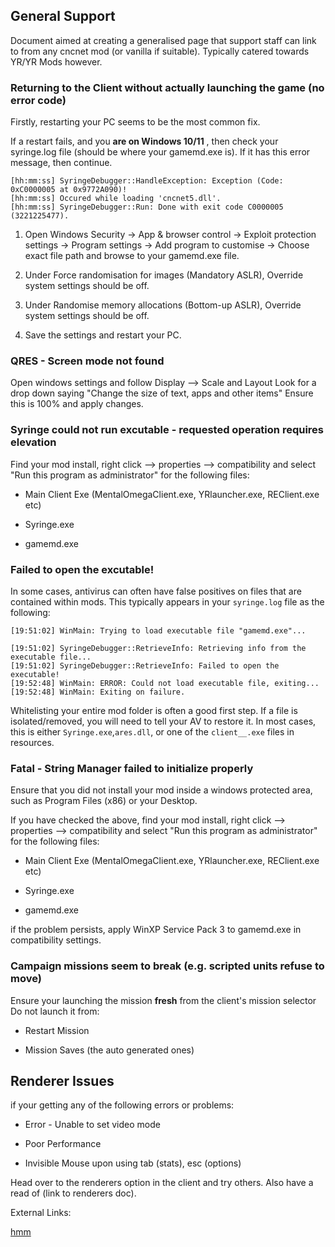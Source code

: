 ## General Support

Document aimed at creating a generalised page that support staff can link to from any cncnet mod (or vanilla if suitable). Typically catered towards YR/YR Mods however.



### Returning to the Client without actually launching the game (no error code)

Firstly, restarting your PC seems to be the most common fix.

If a restart fails, and you **are on Windows 10/11** , then check your syringe.log file (should be where your gamemd.exe is). If it has this error message, then continue.
```
[hh:mm:ss] SyringeDebugger::HandleException: Exception (Code: 0xC0000005 at 0x9772A090)!
[hh:mm:ss] Occured while loading 'cncnet5.dll'.
[hh:mm:ss] SyringeDebugger::Run: Done with exit code C0000005 (3221225477).
```
1. Open Windows Security -> App & browser control -> Exploit protection settings -> Program settings -> Add program to customise -> Choose exact file path and browse to your gamemd.exe file.

2. Under Force randomisation for images (Mandatory ASLR), Override system settings should be off.

3. Under Randomise memory allocations (Bottom-up ASLR), Override system settings should be off.

4. Save the settings and restart your PC.

### QRES - Screen mode not found

Open windows settings and follow Display --> Scale and Layout
Look for a drop down saying "Change the size of text, apps and other items"
Ensure this is 100% and apply changes.

### Syringe could not run excutable - requested operation requires elevation

Find your mod install, right click --> properties --> compatibility and select "Run this program as administrator" for the following files:

- Main Client Exe (MentalOmegaClient.exe, YRlauncher.exe, REClient.exe etc)

- Syringe.exe

- gamemd.exe


### Failed to open the excutable!

In some cases, antivirus can often have false positives on files that are contained within mods. This typically appears in your `syringe.log` file as the following:

```
[19:51:02] WinMain: Trying to load executable file "gamemd.exe"...

[19:51:02] SyringeDebugger::RetrieveInfo: Retrieving info from the executable file...
[19:51:02] SyringeDebugger::RetrieveInfo: Failed to open the executable!
[19:52:48] WinMain: ERROR: Could not load executable file, exiting...
[19:52:48] WinMain: Exiting on failure.

```
 Whitelisting your entire mod folder is often a good first step. If a file is isolated/removed, you will need to tell your AV to restore it. In most cases, this is either `Syringe.exe`,`ares.dll`, or one of the `client__.exe` files in resources.

### Fatal - String Manager failed to initialize properly

Ensure that you did not install your mod inside a windows protected area, such as Program Files (x86) or your Desktop.

If you have checked the above, find your mod install, right click --> properties --> compatibility and select "Run this program as administrator" for the following files:

- Main Client Exe (MentalOmegaClient.exe, YRlauncher.exe, REClient.exe etc)

- Syringe.exe

- gamemd.exe

if the problem persists, apply WinXP Service Pack 3 to gamemd.exe in compatibility settings.

### Campaign missions seem to break (e.g. scripted units refuse to move)

Ensure your launching the mission **fresh** from the client's mission selector
Do not launch it from:

- Restart Mission

- Mission Saves (the auto generated ones)

## Renderer Issues

if your getting any of the following errors or problems:

- Error - Unable to set video mode

- Poor Performance

- Invisible Mouse upon using tab (stats), esc (options)

Head over to the renderers option in the client and try others. Also have a read of (link to renderers doc).


External Links:

[hmm](https://forums.cncnet.org/topic/6866-frequently-asked-questions/)
